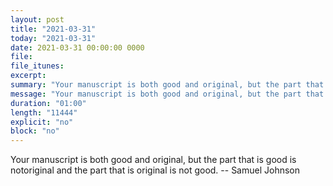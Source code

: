 ```yaml
---
layout: post
title: "2021-03-31"
today: "2021-03-31"
date: 2021-03-31 00:00:00 0000
file:
file_itunes:
excerpt:
summary: "Your manuscript is both good and original, but the part that is good is notoriginal and the part that is original is not good. -- Samuel Johnson"
message: "Your manuscript is both good and original, but the part that is good is notoriginal and the part that is original is not good. -- Samuel Johnson"
duration: "01:00"
length: "11444"
explicit: "no"
block: "no"
---
```

Your manuscript is both good and original, but the part that is good is notoriginal and the part that is original is not good. -- Samuel Johnson

